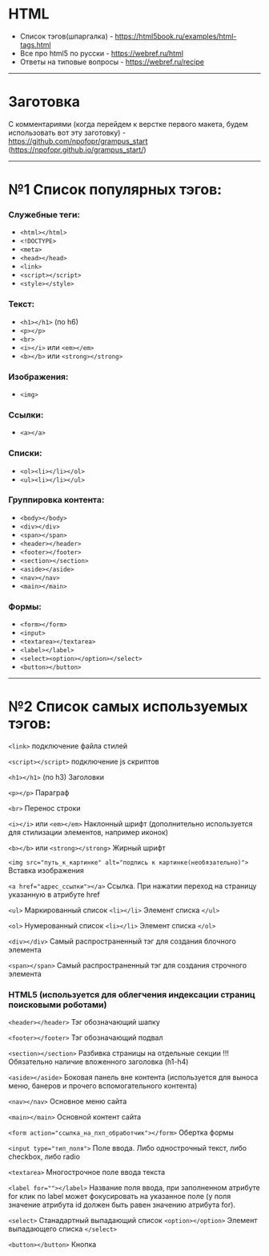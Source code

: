 # HTML

* Список тэгов(шпаргалка) - https://html5book.ru/examples/html-tags.html
* Все про html5 по русски - https://webref.ru/html
* Ответы на типовые вопросы - https://webref.ru/recipe

---

# Заготовка

С комментариями (когда перейдем к верстке первого макета, будем использовать вот эту заготовку) - https://github.com/npofopr/grampus_start (https://npofopr.github.io/grampus_start/)

---

# №1 Список популярных тэгов:

### Служебные теги:

* `<html></html>`
* `<!DOCTYPE>`
* `<meta>`
* `<head></head>`
* `<link>`
* `<script></script>`
* `<style></style>`

### Текст:

* `<h1></h1>` (по h6)
* `<p></p>`
* `<br>`
* `<i></i>` или `<em></em>`
* `<b></b>` или `<strong></strong>`

### Изображения:

* `<img>`

### Ссылки:

* `<a></a>`

### Списки:

* `<ol><li></li></ol>`
* `<ul><li></li></ul>`

### Группировка контента:

* `<body></body>`
* `<div></div>`
* `<span></span>`
* `<header></header>`
* `<footer></footer>`
* `<section></section>`
* `<aside></aside>`
* `<nav></nav>`
* `<main></main>`

### Формы:

* `<form></form>`
* `<input>`
* `<textarea></textarea>`
* `<label></label>`
* `<select><option></option></select>`
* `<button></button>`

---

# №2 Список самых используемых тэгов:

`<link>` подключение файла стилей

`<script></script>` подключение js скриптов

`<h1></h1>` (по h3) Заголовки

`<p></p>` Параграф

`<br>` Перенос строки

`<i></i>` или `<em></em>` Наклонный шрифт (дополнительно используется для стилизации элементов, например иконок)

`<b></b>` или `<strong></strong>` Жирный шрифт

`<img src="путь_к_картинке" alt="подпись к картинке(необязательно)">` Вставка изображения

`<a href="адрес_ссылки"></a>` Ссылка. При нажатии переход на страницу указанную в атрибуте href

`<ul>` Маркированный список
`<li></li>` Элемент списка
`</ul>`

`<ol>` Нумерованный список
`<li></li>` Элемент списка
`</ol>`

`<div></div>` Самый распространенный тэг для создания блочного элемента

`<span></span>`  Самый распространенный тэг для создания строчного элемента

### HTML5 (используется для облегчения индексации страниц поисковыми роботами)

`<header></header>` Тэг обозначающий шапку

`<footer></footer>` Тэг обозначающий подвал

`<section></section>` Разбивка страницы на отдельные секции !!! Обязательно наличие вложенного заголовка (h1-h4)

`<aside></aside>` Боковая панель вне контента (используется для выноса меню, банеров и прочего вспомогательного контента)

`<nav></nav>` Основное меню сайта

`<main></main>` Основной контент сайта

`<form action="ссылка_на_пхп_обработчик"></form>` Обертка формы

`<input type="тип_поля">` Поле ввода. Либо однострочный текст, либо checkbox, либо radio

`<textarea>` Многострочное поле ввода текста

`<label for=""></label>` Название поля ввода, при заполненном атрибуте for клик по label может фокусировать на указанное поле (у поля значение атрибута id должен быть равен значению атрибута for).

`<select>` Станадартный выпадающий список
`<option></option>` Элемент выпадающего списка
`</select>`

`<button></button>` Кнопка
